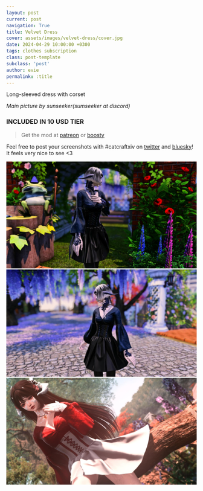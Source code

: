 ```yaml
---
layout: post
current: post
navigation: True
title: Velvet Dress
cover: assets/images/velvet-dress/cover.jpg
date: 2024-04-29 10:00:00 +0300
tags: clothes subscription
class: post-template
subclass: 'post'
author: evie
permalink: :title
---
```


Long-sleeved dress with corset

*Main picture by sunseeker(sumseeker at discord)*

### INCLUDED IN 10 USD TIER

> Get the mod at [patreon](https://www.patreon.com/posts/velvet-dress-103238184) or [boosty](https://boosty.to/miaumori/posts/ce7d5875-0e41-45f9-8e47-008ce2964419)

Feel free to post your screenshots with #catcraftxiv on [twitter](https://x.com/hashtag/catcraftxiv?src=hashtag_click) and [bluesky](https://bsky.app/hashtag/catcraftxiv)! It feels very nice to see <3

<img src="/assets/images/velvet-dress/ffxiv_dx11_2024-04-29_04-41-06.jpg"/>
<img src="/assets/images/velvet-dress/ffxiv_dx11_2024-04-29_04-55-42.jpg"/>
<img src="/assets/images/velvet-dress/cover.jpg" title="image by sunseeker"/>